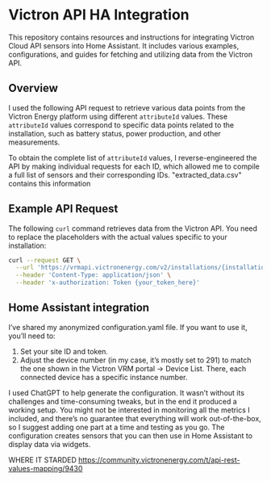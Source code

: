 # Victron API HA Integration

This repository contains resources and instructions for integrating Victron Cloud API sensors into Home Assistant. It includes various examples, configurations, and guides for fetching and utilizing data from the Victron API.

## Overview

I used the following API request to retrieve various data points from the Victron Energy platform using different `attributeId` values. These `attributeId` values correspond to specific data points related to the installation, such as battery status, power production, and other measurements.

To obtain the complete list of `attributeId` values, I reverse-engineered the API by making individual requests for each ID, which allowed me to compile a full list of sensors and their corresponding IDs. "extracted_data.csv" contains this information

## Example API Request

The following `curl` command retrieves data from the Victron API. You need to replace the placeholders with the actual values specific to your installation:

```bash
curl --request GET \
  --url 'https://vrmapi.victronenergy.com/v2/installations/{installation_id}/widgets/Graph?attributeIds%5B%5D={attribute_id}&instance={instance_id}' \
  --header 'Content-Type: application/json' \
  --header 'x-authorization: Token {your_token_here}'
```

## Home Assistant integration
I’ve shared my anonymized configuration.yaml file. If you want to use it, you’ll need to:
1. Set your site ID and token.
2. Adjust the device number (in my case, it’s mostly set to 291) to match the one shown in the Victron VRM portal → Device List. There, each connected device has a specific instance number.

I used ChatGPT to help generate the configuration. It wasn’t without its challenges and time-consuming tweaks, but in the end it produced a working setup.
You might not be interested in monitoring all the metrics I included, and there’s no guarantee that everything will work out-of-the-box, so I suggest adding one part at a time and testing as you go.
The configuration creates sensors that you can then use in Home Assistant to display data via widgets.

WHERE IT STARDED
https://community.victronenergy.com/t/api-rest-values-mapping/9430

